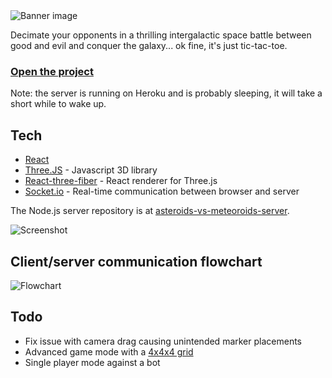 <img src="https://asteroids-vs-meteoroids.surge.sh/banner.png" alt="Banner image">

Decimate your opponents in a thrilling intergalactic space battle between good and evil and conquer the galaxy... ok fine, it's just tic-tac-toe.

### <a href="https://asteroids-vs-meteoroids.surge.sh/">Open the project</a>

Note: the server is running on Heroku and is probably sleeping, it will take a short while to wake up.

## Tech

-  [React](https://reactjs.org/)
-  [Three.JS](https://github.com/mrdoob/three.js/) - Javascript 3D library
-  [React-three-fiber](https://github.com/pmndrs/react-three-fiber) - React renderer for Three.js
-  [Socket.io](https://github.com/socketio/socket.io) - Real-time communication between browser and server

The Node.js server repository is at [asteroids-vs-meteoroids-server](https://github.com/peippo/asteroids-vs-meteoroids-server).

<img src="https://asteroids-vs-meteoroids.surge.sh/screenshot.png" alt="Screenshot">

## Client/server communication flowchart

<img src="https://asteroids-vs-meteoroids.surge.sh/flowchart.png" alt="Flowchart">

## Todo

-  Fix issue with camera drag causing unintended marker placements
-  Advanced game mode with a [4x4x4 grid](https://en.wikipedia.org/wiki/3D_tic-tac-toe#4x4x4,_two-player)
-  Single player mode against a bot
